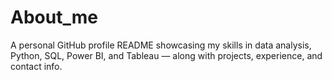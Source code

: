# About_me
A personal GitHub profile README showcasing my skills in data analysis, Python, SQL, Power BI, and Tableau — along with projects, experience, and contact info.

